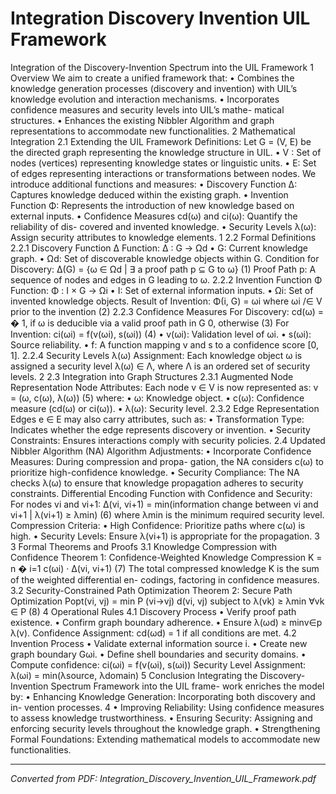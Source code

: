 # Integration Discovery Invention UIL Framework

Integration of the Discovery-Invention Spectrum into the UIL Framework 1 Overview We aim to create a unified framework that: • Combines the knowledge generation processes (discovery and invention) with UIL’s knowledge evolution and interaction mechanisms. • Incorporates confidence measures and security levels into UIL’s mathe- matical structures. • Enhances the existing Nibbler Algorithm and graph representations to accommodate new functionalities. 2 Mathematical Integration 2.1 Extending the UIL Framework Definitions: Let G = (V, E) be the directed graph representing the knowledge structure in UIL. • V : Set of nodes (vertices) representing knowledge states or linguistic units. • E: Set of edges representing interactions or transformations between nodes. We introduce additional functions and measures: • Discovery Function ∆: Captures knowledge deduced within the existing graph. • Invention Function Φ: Represents the introduction of new knowledge based on external inputs. • Confidence Measures cd(ω) and ci(ω): Quantify the reliability of dis- covered and invented knowledge. • Security Levels λ(ω): Assign security attributes to knowledge elements. 1 2.2 Formal Definitions 2.2.1 Discovery Function ∆ Function: ∆ : G → Ωd • G: Current knowledge graph. • Ωd: Set of discoverable knowledge objects within G. Condition for Discovery: ∆(G) = {ω ∈ Ωd | ∃ a proof path p ⊆ G to ω} (1) Proof Path p: A sequence of nodes and edges in G leading to ω. 2.2.2 Invention Function Φ Function: Φ : I × G → Ωi • I: Set of external information inputs. • Ωi: Set of invented knowledge objects. Result of Invention: Φ(i, G) = ωi where ωi /∈ V prior to the invention (2) 2.2.3 Confidence Measures For Discovery: cd(ω) = � 1, if ω is deducible via a valid proof path in G 0, otherwise (3) For Invention: ci(ωi) = f(v(ωi), s(ωi)) (4) • v(ωi): Validation level of ωi. • s(ωi): Source reliability. • f: A function mapping v and s to a confidence score [0, 1]. 2.2.4 Security Levels λ(ω) Assignment: Each knowledge object ω is assigned a security level λ(ω) ∈ Λ, where Λ is an ordered set of security levels. 2 2.3 Integration into Graph Structures 2.3.1 Augmented Node Representation Node Attributes: Each node v ∈ V is now represented as: v = (ω, c(ω), λ(ω)) (5) where: • ω: Knowledge object. • c(ω): Confidence measure (cd(ω) or ci(ω)). • λ(ω): Security level. 2.3.2 Edge Representation Edges e ∈ E may also carry attributes, such as: • Transformation Type: Indicates whether the edge represents discovery or invention. • Security Constraints: Ensures interactions comply with security policies. 2.4 Updated Nibbler Algorithm (NA) Algorithm Adjustments: • Incorporate Confidence Measures: During compression and propa- gation, the NA considers c(ω) to prioritize high-confidence knowledge. • Security Compliance: The NA checks λ(ω) to ensure that knowledge propagation adheres to security constraints. Differential Encoding Function with Confidence and Security: For nodes vi and vi+1: ∆(vi, vi+1) = min(information change between vi and vi+1 | λ(vi+1) ≥ λmin) (6) where λmin is the minimum required security level. Compression Criteria: • High Confidence: Prioritize paths where c(ω) is high. • Security Levels: Ensure λ(vi+1) is appropriate for the propagation. 3 3 Formal Theorems and Proofs 3.1 Knowledge Compression with Confidence Theorem 1: Confidence-Weighted Knowledge Compression K = n � i=1 c(ωi) · ∆(vi, vi+1) (7) The total compressed knowledge K is the sum of the weighted differential en- codings, factoring in confidence measures. 3.2 Security-Constrained Path Optimization Theorem 2: Secure Path Optimization Popt(vi, vj) = min P (vi→vj) d(vi, vj) subject to λ(vk) ≥ λmin ∀vk ∈ P (8) 4 Operational Rules 4.1 Discovery Process • Verify proof path existence. • Confirm graph boundary adherence. • Ensure λ(ωd) ≥ minv∈p λ(v). Confidence Assignment: cd(ωd) = 1 if all conditions are met. 4.2 Invention Process • Validate external information source i. • Create new graph boundary Gωi. • Define shell boundaries and security domains. • Compute confidence: ci(ωi) = f(v(ωi), s(ωi)) Security Level Assignment: λ(ωi) = min(λsource, λdomain) 5 Conclusion Integrating the Discovery-Invention Spectrum Framework into the UIL frame- work enriches the model by: • Enhancing Knowledge Generation: Incorporating both discovery and in- vention processes. 4 • Improving Reliability: Using confidence measures to assess knowledge trustworthiness. • Ensuring Security: Assigning and enforcing security levels throughout the knowledge graph. • Strengthening Formal Foundations: Extending mathematical models to accommodate new functionalities.

---
*Converted from PDF: Integration_Discovery_Invention_UIL_Framework.pdf*
